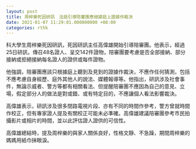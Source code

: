 ```yaml
---
layout: post
title: 周梓樂死因研訊　法庭引導陪審團應根據庭上證據作裁決
date: 2021-01-07 11:29:01.000000000 +08:00
categories: rthk
---
```


科大學生周梓樂死因研訊，死因研訊主任高偉雄開始引導陪審團。他表示，經過25日研訊，傳召48名證人、呈交142件證物，陪審團要考慮是否全部接納、部分接納或拒絕接納每名證人的證供或每件證物。

他強調，陪審團應該只根據庭上聽到及見到的證據作裁決，不應作任何猜測，包括不應考慮自身經歷、庭外其他人的說法、媒體報導等。他指出，研訊涉及社會事件，無論示威者、警方等都有相關看法、但提醒陪審團不應因為自己的意見、立場，假定部分人的做法是對或錯、或有特定目的，不應讓個人看法影響裁決。

高偉雄表示，研訊涉及很多閉路電視片段、亦有不同的時間作參考，警方曾就時間作校正，但有專家證人提及有關校正可能未必準確。高偉雄建議陪審團參考市民拍攝影片或相片的時間，並以此評估證人證供的可信性。

高偉雄總結時，提及周梓樂的與家人關係良好，性格文靜、不急躁，期間周梓樂的媽媽用紙巾抺眼淚。
